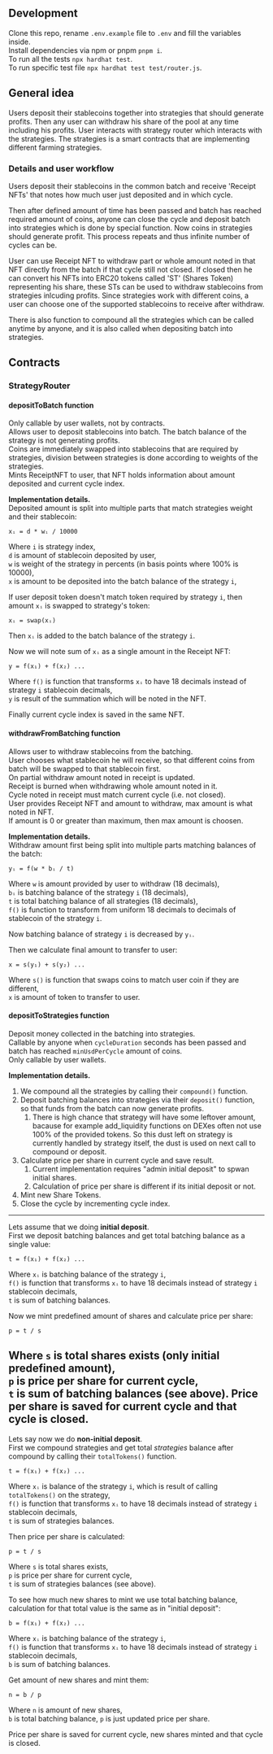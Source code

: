 ## Development
Clone this repo, rename `.env.example` file to `.env` and fill the variables inside.  
Install dependencies via npm or pnpm `pnpm i`.  
To run all the tests `npx hardhat test`.  
To run specific test file `npx hardhat test test/router.js`.  

## General idea
Users deposit their stablecoins together into strategies that should generate profits. Then any user can withdraw his share of the pool at any time including his profits. User interacts with strategy router which interacts with the strategies. The strategies is a smart contracts that are implementing different farming strategies.

### Details and user workflow
Users deposit their stablecoins in the common batch and receive 'Receipt NFTs' that notes how much user just deposited and in which cycle.  

Then after defined amount of time has been passed and batch has reached required amount of coins, anyone can close the cycle and deposit batch into strategies which is done by special function. Now coins in strategies should generate profit. This process repeats and thus infinite number of cycles can be.  

User can use Receipt NFT to withdraw part or whole amount noted in that NFT directly from the batch if that cycle still not closed. If closed then he can convert his NFTs into ERC20 tokens called 'ST' (Shares Token) representing his share, these STs can be used to withdraw stablecoins from strategies inlcuding profits. Since strategies work with different coins, a user can choose one of the supported stablecoins to receive after withdraw.  

There is also function to compound all the strategies which can be called anytime by anyone, and it is also called when depositing batch into strategies.
## Contracts
### StrategyRouter

#### depositToBatch function

Only callable by user wallets, not by contracts.  
Allows user to deposit stablecoins into batch. The batch balance of the strategy is not generating profits.  
Coins are immediately swapped into stablecoins that are required by strategies, division between strategies is done according to weights of the strategies.  
Mints ReceiptNFT to user, that NFT holds information about amount deposited and current cycle index.  

__Implementation details.__   
Deposited amount is split into multiple parts that match strategies weight and their stablecoin:  
```
xᵢ = d * wᵢ / 10000
```
Where `i` is strategy index,  
`d` is amount of stablecoin deposited by user,  
`w` is weight of the strategy in percents (in basis points where 100% is 10000),  
`x` is amount to be deposited into the batch balance of the strategy `i`,  

If user deposit token doesn't match token required by strategy `i`, then amount `xᵢ` is swapped to strategy's token:
```
xᵢ = swap(xᵢ)
```
Then `xᵢ` is added to the batch balance of the strategy `i`.  

Now we will note sum of `xᵢ` as a single amount in the Receipt NFT:
```
y = f(x₁) + f(x₂) ...
```
Where `f()` is function that transforms `xᵢ` to have 18 decimals instead of strategy `i` stablecoin decimals,  
`y` is result of the summation which will be noted in the NFT.

Finally current cycle index is saved in the same NFT.

#### withdrawFromBatching function
Allows user to withdraw stablecoins from the batching.  
User chooses what stablecoin he will receive, so that different coins from batch will be swapped to that stablecoin first.  
On partial withdraw amount noted in receipt is updated.  
Receipt is burned when withdrawing whole amount noted in it.  
Cycle noted in receipt must match current cycle (i.e. not closed).  
User provides Receipt NFT and amount to withdraw, max amount is what noted in NFT.  
If amount is 0 or greater than maximum, then max amount is choosen.  

__Implementation details.__   
Withdraw amount first being split into multiple parts matching balances of the batch:
```
yᵢ = f(w * bᵢ / t)
```
Where `w` is amount provided by user to withdraw (18 decimals),  
`bᵢ` is batching balance of the strategy `i` (18 decimals),  
`t` is total batching balance of all strategies (18 decimals),  
`f()` is function to transform from uniform 18 decimals to decimals of stablecoin of the strategy `i`.  

Now batching balance of strategy `i` is decreased by `yᵢ`.  

Then we calculate final amount to transfer to user:
```
x = s(y₁) + s(y₂) ...
```
Where `s()` is function that swaps coins to match user coin if they are different,  
`x` is amount of token to transfer to user.


#### depositToStrategies function
Deposit money collected in the batching into strategies.  
Callable by anyone when `cycleDuration` seconds has been passed and batch has reached `minUsdPerCycle` amount of coins.  
Only callable by user wallets.  

__Implementation details.__  
1) We compound all the strategies by calling their `compound()` function.  
2) Deposit batching balances into strategies via their `deposit()` function, so that funds from the batch can now generate profits.  
	1) There is high chance that strategy will have some leftover amount, bacause for example add_liquidity functions on DEXes often not use 100% of the provided tokens. So this dust left on strategy is currently handled by strategy itself, the dust is used on next call to compound or deposit.
3) Calculate price per share in current cycle and save result.
	1) Current implementation requires "admin initial deposit" to spwan initial shares.
    2) Calculation of price per share is different if its initial deposit or not.
4) Mint new Share Tokens.
5) Close the cycle by incrementing cycle index.
---
Lets assume that we doing __initial deposit__.  
First we deposit batching balances and get total batching balance as a single value:  
```
t = f(x₁) + f(x₂) ...
```
Where `xᵢ` is batching balance of the strategy `i`,  
`f()` is function that transforms `xᵢ` to have 18 decimals instead of strategy `i` stablecoin decimals,  
`t` is sum of batching balances.

Now we mint predefined amount of shares and calculate price per share:
```
p = t / s
```
Where `s` is total shares exists (only initial predefined amount),  
`p` is price per share for current cycle,  
`t` is sum of batching balances (see above).
Price per share is saved for current cycle and that cycle is closed.  
---
Lets say now we do __non-initial deposit__.  
First we compound strategies and get total *strategies* balance after compound by calling their `totalTokens()` function.  
```
t = f(x₁) + f(x₂) ...
```
Where `xᵢ` is balance of the strategy `i`, which is result of calling `totalTokens()` on the strategy,  
`f()` is function that transforms `xᵢ` to have 18 decimals instead of strategy `i` stablecoin decimals,  
`t` is sum of strategies balances.

Then price per share is calculated:
```
p = t / s
```
Where `s` is total shares exists,  
`p` is price per share for current cycle,  
`t` is sum of strategies balances (see above).

To see how much new shares to mint we use total batching balance, calculation for that total value is the same as in "initial deposit":
```
b = f(x₁) + f(x₂) ...
```
Where `xᵢ` is batching balance of the strategy `i`,  
`f()` is function that transforms `xᵢ` to have 18 decimals instead of strategy `i` stablecoin decimals,  
`b` is sum of batching balances.

Get amount of new shares and mint them:
```
n = b / p
```
Where `n` is amount of new shares,  
`b` is total batching balance,
`p` is just updated price per share.

Price per share is saved for current cycle, new shares minted and that cycle is closed.  
